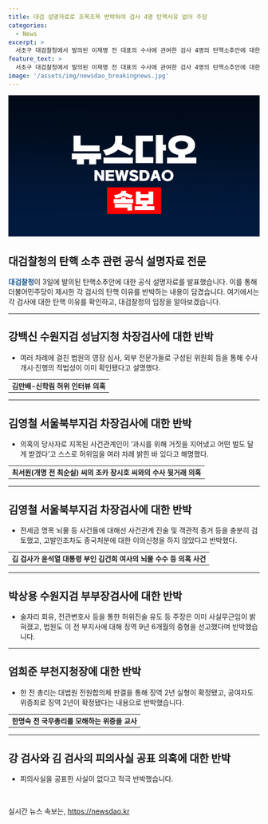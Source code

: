 ```yaml
---
title: 대검 설명자료로 조목조목 반박하여 검사 4명 탄핵사유 없어 주장
categories:
  - News
excerpt: >
  서초구 대검찰청에서 발의된 이재명 전 대표의 수사에 관여한 검사 4명의 탄핵소추안에 대한 대검찰청의 반박 내용이 공개됐다. 대검은 각 검사의 탄핵 이유를 부인하고, 수사과정의 적법성을 강조했다. 각 검사에 대한 의혹을 하나씩 반박하며, 민주당의 탄핵 소추안이 근거가 없다는 입장을 강조했다. 
feature_text: >
  서초구 대검찰청에서 발의된 이재명 전 대표의 수사에 관여한 검사 4명의 탄핵소추안에 대한 대검찰청의 반박 내용이 공개됐다. 대검은 각 검사의 탄핵 이유를 부인하고, 수사과정의 적법성을 강조했다. 각 검사에 대한 의혹을 하나씩 반박하며, 민주당의 탄핵 소추안이 근거가 없다는 입장을 강조했다. 
image: '/assets/img/newsdao_breakingnews.jpg'
---
```


<p><img src="/assets/img/newsdao_breakingnews.jpg" alt="firstkoreanews 속보" /></p>

<h2 data-ke-size="size26">대검찰청의 탄핵 소추 관련 공식 설명자료 전문</h2>

<p data-ke-size="size16"><b><span style="color: #1a5490;">대검찰청</span></b>이 3일에 발의된 탄핵소추안에 대한 공식 설명자료를 발표했습니다. 이를 통해 더불어민주당이 제시한 각 검사의 탄핵 이유를 반박하는 내용이 담겼습니다. 여기에서는 각 검사에 대한 탄핵 이유를 확인하고, 대검찰청의 입장을 알아보겠습니다.</p>

<hr>

<h2 data-ke-size="size26">강백신 수원지검 성남지청 차장검사에 대한 반박</h2>

<ul>
  <li>여러 차례에 걸친 법원의 영장 심사, 외부 전문가들로 구성된 위원회 등을 통해 수사 개시·진행의 적법성이 이미 확인됐다고 설명했다.</li>
</ul>

<table>
  <tr>
    <td style="text-align: center; height: 17px;"><b>김만배-신학림 허위 인터뷰 의혹</b></td>
  </tr>
</table>

<hr>

<h2 data-ke-size="size26">김영철 서울북부지검 차장검사에 대한 반박</h2>

<ul>
  <li>의혹의 당사자로 지목된 사건관계인이 ‘과시를 위해 거짓을 지어냈고 어떤 벌도 달게 받겠다’고 스스로 허위임을 여러 차례 밝힌 바 있다고 해명했다. </li>
</ul>

<table>
  <tr>
    <td style="text-align: center; height: 17px;"><b>최서원(개명 전 최순실) 씨의 조카 장시호 씨와의 수사 뒷거래 의혹</b></td>
  </tr>
</table>

<hr>

<h2 data-ke-size="size26">김영철 서울북부지검 차장검사에 대한 반박</h2>

<ul>
  <li>전세금 명목 뇌물 등 사건들에 대해선 사건관계 진술 및 객관적 증거 등을 충분히 검토했고, 고발인조차도 종국처분에 대한 이의신청을 하지 않았다고 반박했다.  </li>
</ul>

<table>
  <tr>
    <td style="text-align: center; height: 17px;"><b>김 검사가 윤석열 대통령 부인 김건희 여사의 뇌물 수수 등 의혹 사건</b></td>
  </tr>
</table>

<hr>

<h2 data-ke-size="size26">박상용 수원지검 부부장검사에 대한 반박</h2>

<ul>
  <li>술자리 회유, 전관변호사 등을 통한 허위진술 유도 등 주장은 이미 사실무근임이 밝혀졌고, 법원도 이 전 부지사에 대해 징역 9년 6개월의 중형을 선고했다며 반박했습니다.</li>
</ul>

<hr>

<h2 data-ke-size="size26">엄희준 부천지청장에 대한 반박</h2>

<ul>
  <li>한 전 총리는 대법원 전원합의체 판결을 통해 징역 2년 실형이 확정됐고, 공여자도 위증죄로 징역 2년이 확정됐다는 내용으로 반박했습니다.  </li>
</ul>

<table>
  <tr>
    <td style="text-align: center; height: 17px;"><b>한명숙 전 국무총리를 모해하는 위증을 교사</b></td>
  </tr>
</table>

<hr>

<h2 data-ke-size="size26">강 검사와 김 검사의 피의사실 공표 의혹에 대한 반박</h2>

<ul>
  <li>피의사실을 공표한 사실이 없다고 적극 반박했습니다.</li>
</ul>

<p data-ke-size="size16">&nbsp;</p>
실시간 뉴스 속보는, <a href="https://newsdao.kr" rel="dofollow">https://newsdao.kr</a>


